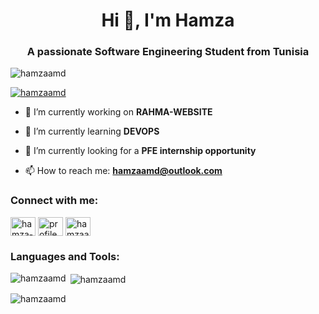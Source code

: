 <h1 align="center">Hi 👋, I'm Hamza</h1>
<h3 align="center">A passionate Software Engineering Student from Tunisia</h3>

<p align="left"> <img src="https://komarev.com/ghpvc/?username=hamzaamd&label=Profile%20views&color=0e75b6&style=flat" alt="hamzaamd" /> </p>

<p align="left"> <a href="https://github.com/ryo-ma/github-profile-trophy"><img src="https://github-profile-trophy.vercel.app/?username=hamzaamd" alt="hamzaamd" /></a> </p>

- 🔭 I’m currently working on **RAHMA-WEBSITE**

- 🌱 I’m currently learning **DEVOPS**

- 🌱 I’m currently looking for a **PFE internship opportunity**

- 📫 How to reach me: **hamzaamd@outlook.com**

<h3 align="left">Connect with me:</h3>
<p align="left">
<a href="https://linkedin.com/in/hamza-amdounii/" target="blank"><img align="center" src="https://raw.githubusercontent.com/rahuldkjain/github-profile-readme-generator/master/src/images/icons/Social/linked-in-alt.svg" alt="hamza-amdounii/" height="30" width="40" /></a>
<a href="https://fb.com/profile.php?id=100006209348496" target="blank"><img align="center" src="https://raw.githubusercontent.com/rahuldkjain/github-profile-readme-generator/master/src/images/icons/Social/facebook.svg" alt="profile.php?id=100006209348496" height="30" width="40" /></a>
<a href="https://instagram.com/hamzaamdounii/" target="blank"><img align="center" src="https://raw.githubusercontent.com/rahuldkjain/github-profile-readme-generator/master/src/images/icons/Social/instagram.svg" alt="hamzaamdounii/" height="30" width="40" /></a>
</p>

<h3 align="left">Languages and Tools:</h3>

<p><img align="left" src="https://github-readme-stats.vercel.app/api/top-langs?username=hamzaamd&show_icons=true&locale=en&layout=compact" alt="hamzaamd" /></p>

<p>&nbsp;<img align="center" src="https://github-readme-stats.vercel.app/api?username=hamzaamd&show_icons=true&locale=en" alt="hamzaamd" /></p>

<p><img align="center" src="https://github-readme-streak-stats.herokuapp.com/?user=hamzaamd&" alt="hamzaamd" /></p>
